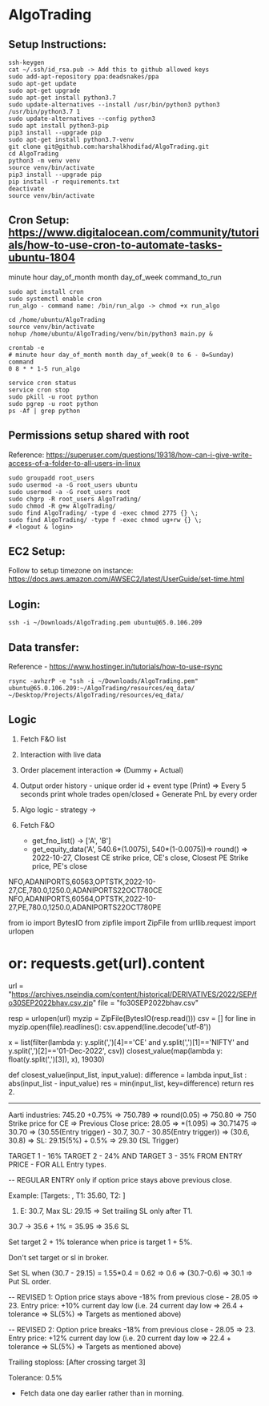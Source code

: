 # AlgoTrading

## Setup Instructions:
```commandline
ssh-keygen
cat ~/.ssh/id_rsa.pub -> Add this to github allowed keys
sudo add-apt-repository ppa:deadsnakes/ppa
sudo apt-get update
sudo apt-get upgrade
sudo apt-get install python3.7
sudo update-alternatives --install /usr/bin/python3 python3 /usr/bin/python3.7 1
sudo update-alternatives --config python3
sudo apt install python3-pip
pip3 install --upgrade pip
sudo apt-get install python3.7-venv
git clone git@github.com:harshalkhodifad/AlgoTrading.git
cd AlgoTrading
python3 -m venv venv
source venv/bin/activate
pip3 install --upgrade pip
pip install -r requirements.txt
deactivate
source venv/bin/activate
```

## Cron Setup: https://www.digitalocean.com/community/tutorials/how-to-use-cron-to-automate-tasks-ubuntu-1804
minute hour day_of_month month day_of_week command_to_run
```commandline
sudo apt install cron
sudo systemctl enable cron
run_algo - command name: /bin/run_algo -> chmod +x run_algo

cd /home/ubuntu/AlgoTrading
source venv/bin/activate
nohup /home/ubuntu/AlgoTrading/venv/bin/python3 main.py &

crontab -e
# minute hour day_of_month month day_of_week(0 to 6 - 0=Sunday) command
0 8 * * 1-5 run_algo

service cron status
service cron stop
sudo pkill -u root python
sudo pgrep -u root python
ps -Af | grep python
```

## Permissions setup shared with root
Reference: https://superuser.com/questions/19318/how-can-i-give-write-access-of-a-folder-to-all-users-in-linux
```commandline
sudo groupadd root_users
sudo usermod -a -G root_users ubuntu
sudo usermod -a -G root_users root
sudo chgrp -R root_users AlgoTrading/
sudo chmod -R g+w AlgoTrading/
sudo find AlgoTrading/ -type d -exec chmod 2775 {} \;
sudo find AlgoTrading/ -type f -exec chmod ug+rw {} \;
# <logout & login>
```

## EC2 Setup:
Follow to setup timezone on instance: https://docs.aws.amazon.com/AWSEC2/latest/UserGuide/set-time.html

## Login:
```commandline
ssh -i ~/Downloads/AlgoTrading.pem ubuntu@65.0.106.209
```

## Data transfer: 
Reference - https://www.hostinger.in/tutorials/how-to-use-rsync
```commandline
rsync -avhzrP -e "ssh -i ~/Downloads/AlgoTrading.pem" ubuntu@65.0.106.209:~/AlgoTrading/resources/eq_data/ ~/Desktop/Projects/AlgoTrading/resources/eq_data/
```

## Logic

1. Fetch F&O list
2. Interaction with live data
3. Order placement interaction => (Dummy + Actual)
4. Output order history - unique order id + event type (Print) => Every 5 seconds print whole trades open/closed + Generate PnL by every order
5. Algo logic - strategy -> 



1. Fetch F&O
   - get_fno_list() -> ['A', 'B']
   - get_equity_data('A', 540.6*(1.0075), 540*(1-0.0075))=> round() => 2022-10-27, Closest CE strike price, CE's close, Closest PE Strike price, PE's close

  NFO,ADANIPORTS,60563,OPTSTK,2022-10-27,CE,780.0,1250.0,ADANIPORTS22OCT780CE
  NFO,ADANIPORTS,60564,OPTSTK,2022-10-27,PE,780.0,1250.0,ADANIPORTS22OCT780PE

from io import BytesIO
from zipfile import ZipFile
from urllib.request import urlopen
# or: requests.get(url).content

url = "https://archives.nseindia.com/content/historical/DERIVATIVES/2022/SEP/fo30SEP2022bhav.csv.zip"
file = "fo30SEP2022bhav.csv"

resp = urlopen(url)
myzip = ZipFile(BytesIO(resp.read()))
csv = []
for line in myzip.open(file).readlines():
    csv.append(line.decode('utf-8'))

x = list(filter(lambda y: y.split(',')[4]=='CE' and y.split(',')[1]=='NIFTY' and y.split(',')[2]=='01-Dec-2022', csv))
closest_value(map(lambda y: float(y.split(',')[3]), x), 19030)

def closest_value(input_list, input_value):
  difference = lambda input_list : abs(input_list - input_value)
  res = min(input_list, key=difference)
  return res
2. 






--------------------------------------------


Aarti industries: 745.20
 +0.75%  => 750.789 => round(0.05) => 750.80 
 => 750 Strike price for CE => Previous Close price: 28.05 => *(1.095) => 30.71475 => 30.70 => (30.55(Entry trigger) - 30.7, 30.7 - 30.85(Entry trigger)) => (30.6, 30.8) => SL: 29.15(5%) + 0.5% => 29.30 (SL Trigger)

TARGET 1 - 16% TARGET 2 - 24% AND TARGET 3 - 35% FROM ENTRY PRICE - FOR ALL Entry types.
 
 -- REGULAR ENTRY only if option price stays above previous close.
 
 Example: [Targets: , T1: 35.60, T2: ]
 1. E: 30.7, Max SL: 29.15 => 
 Set trailing SL only after T1.
 
 30.7 -> 35.6 + 1% = 35.95 => 35.6 SL
 
 Set target 2 + 1% tolerance when price is target 1 + 5%.
 
 Don't set target or sl in broker.
 
 Set SL when (30.7 - 29.15) = 1.55*0.4 = 0.62 => 0.6 => (30.7-0.6) => 30.1 => Put SL order.
 
 
 
 -- REVISED 1:
 Option price stays above -18% from previous close - 28.05 => 23.
 Entry price: +10% current day low (i.e. 24 current day low => 26.4 + tolerance => SL(5%) => Targets as mentioned above)
 
  -- REVISED 2:
   Option price breaks -18% from previous close - 28.05 => 23.
 Entry price: +12% current day low (i.e. 20 current day low => 22.4 + tolerance => SL(5%) => Targets as mentioned above)


Trailing stoploss: [After crossing target 3]
 
 Tolerance: 0.5%
 
 - Fetch data one day earlier rather than in morning.